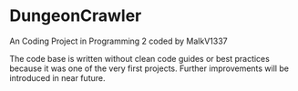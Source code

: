 # DungeonCrawler
An Coding Project in Programming 2 coded by MalkV1337

The code base is written without clean code guides or best practices
because it was one of the very first projects.
Further improvements will be introduced in near future.
